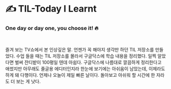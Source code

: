 # :writing_hand: TIL-Today I Learnt

### One day or day one, you choose it! 🔥


<br/>
    
즐겨 보는 TV쇼에서 본 인상깊은 말. 언젠가 꼭 해야지 생각만 하던 TIL 저장소를 만들었다. 수업 들을 때는 TIL 저장소를 몰라서 구글닥스에 학습 내용을 정리했다. 일찍 알았다면 벌써 잔디밭이 100평일 텐데 아쉽다. 구글닥스에 나름대로 깔끔하게 정리한다고 애썼지만 아무래도 줄글용 에디터인지라 한눈에 보기에는 아쉬움이 남았는데, 이제라도 하게 돼 다행이다. 언제나 오늘이 제일 빠른 날이다. 돌아보고 아쉬워 할 시간에 한 자라도 더 보는 게 낫다. 
 
